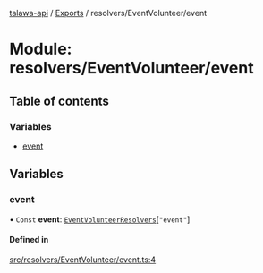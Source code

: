[talawa-api](../README.md) / [Exports](../modules.md) / resolvers/EventVolunteer/event

# Module: resolvers/EventVolunteer/event

## Table of contents

### Variables

- [event](resolvers_EventVolunteer_event.md#event)

## Variables

### event

• `Const` **event**: [`EventVolunteerResolvers`](types_generatedGraphQLTypes.md#eventvolunteerresolvers)[``"event"``]

#### Defined in

[src/resolvers/EventVolunteer/event.ts:4](https://github.com/PalisadoesFoundation/talawa-api/blob/708df7e/src/resolvers/EventVolunteer/event.ts#L4)
